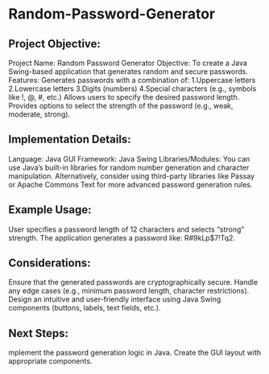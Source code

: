 # Random-Password-Generator
## Project Objective:
Project Name: Random Password Generator
Objective: To create a Java Swing-based application that generates random and secure passwords.
Features: Generates passwords with a combination of:
             1.Uppercase letters
             2.Lowercase letters
             3.Digits (numbers)
             4.Special characters (e.g., symbols like !, @, #, etc.)
Allows users to specify the desired password length.
Provides options to select the strength of the password (e.g., weak, moderate, strong).
## Implementation Details:
Language: Java
GUI Framework: Java Swing
Libraries/Modules:
You can use Java’s built-in libraries for random number generation and character manipulation.
Alternatively, consider using third-party libraries like Passay or Apache Commons Text for more advanced password generation rules.
## Example Usage:
User specifies a password length of 12 characters and selects “strong” strength.
The application generates a password like: R#9kLp$7!Tq2.
## Considerations:
Ensure that the generated passwords are cryptographically secure.
Handle any edge cases (e.g., minimum password length, character restrictions).
Design an intuitive and user-friendly interface using Java Swing components (buttons, labels, text fields, etc.).
## Next Steps:
mplement the password generation logic in Java.
Create the GUI layout with appropriate components.









